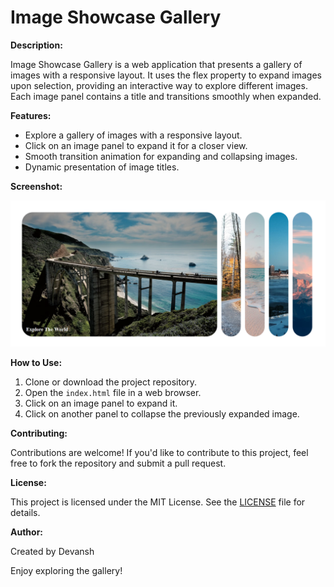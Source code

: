 # Image Showcase Gallery

**Description:**

Image Showcase Gallery is a web application that presents a gallery of images with a responsive layout. It uses the flex property to expand images upon selection, providing an interactive way to explore different images. Each image panel contains a title and transitions smoothly when expanded.

**Features:**

- Explore a gallery of images with a responsive layout.
- Click on an image panel to expand it for a closer view.
- Smooth transition animation for expanding and collapsing images.
- Dynamic presentation of image titles.

**Screenshot:**

![Image Showcase Gallery Screenshot](image.png)

**How to Use:**

1. Clone or download the project repository.
2. Open the `index.html` file in a web browser.
3. Click on an image panel to expand it.
4. Click on another panel to collapse the previously expanded image.


**Contributing:**

Contributions are welcome! If you'd like to contribute to this project, feel free to fork the repository and submit a pull request.

**License:**

This project is licensed under the MIT License. See the [LICENSE](./LICENSE) file for details.

**Author:**

Created by Devansh

Enjoy exploring the gallery!
